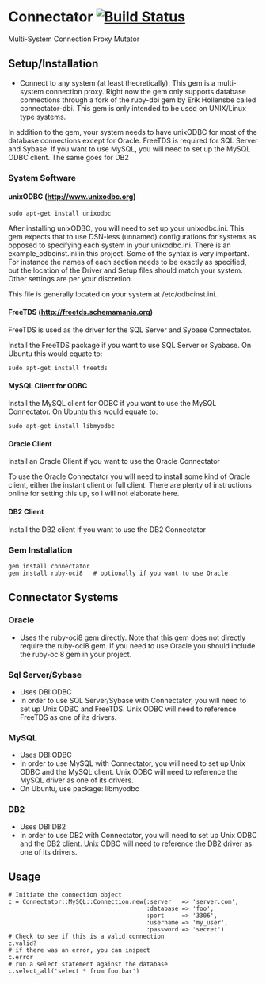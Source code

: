# Connectator [![Build Status](https://travis-ci.org/jamin4jc/connectator.png?branch=master)](https://travis-ci.org/jamin4jc/connectator)
 
Multi-System Connection Proxy Mutator

## Setup/Installation

* Connect to any system (at least theoretically).  This gem is a multi-system
connection proxy.  Right now the gem only supports database connections through
a fork of the ruby-dbi gem by Erik Hollensbe called connectator-dbi.  This gem
is only intended to be used on UNIX/Linux type systems.

In addition to the gem, your system needs to have unixODBC for most of the
database connections except for Oracle.  FreeTDS is required for SQL Server
and Sybase.  If you want to use MySQL, you will need to set up the MySQL ODBC
client.  The same goes for DB2

### System Software

#### unixODBC (http://www.unixodbc.org)

    sudo apt-get install unixodbc

After installing unixODBC, you will need to set up your unixodbc.ini.  This
gem expects that to use DSN-less (unnamed) configurations for systems as
opposed to specifying each system in your unixodbc.ini.  There is an
example_odbcinst.ini in this project.  Some of the syntax is very important.
For instance the names of each section needs to be exactly as specified,
but the location of the Driver and Setup files should match your system.
Other settings are per your discretion.

This file is generally located on your system at /etc/odbcinst.ini.

#### FreeTDS (http://freetds.schemamania.org)

FreeTDS is used as the driver for the SQL Server and Sybase Connectator.

Install the FreeTDS package if you want to use SQL Server or Syabase.
On Ubuntu this would equate to:

    sudo apt-get install freetds

#### MySQL Client for ODBC

Install the MySQL client for ODBC if you want to use the MySQL Connectator.
On Ubuntu this would equate to:

    sudo apt-get install libmyodbc

#### Oracle Client

Install an Oracle Client if you want to use the Oracle Connectator

To use the Oracle Connectator you will need to install some kind of Oracle
client, either the instant client or full client. There are plenty of
instructions online for setting this up, so I will not elaborate here.

#### DB2 Client

Install the DB2 client if you want to use the DB2 Connectator

### Gem Installation

    gem install connectator
    gem install ruby-oci8   # optionally if you want to use Oracle

## Connectator Systems

### Oracle

* Uses the ruby-oci8 gem directly.  Note that this gem does not directly
require the ruby-oci8 gem.  If you need to use Oracle you should include the
ruby-oci8 gem in your project.

### Sql Server/Sybase

* Uses DBI:ODBC
* In order to use SQL Server/Sybase with Connectator, you will need to set up
Unix ODBC and FreeTDS.  Unix ODBC will need to reference FreeTDS as one of its
drivers.

### MySQL

* Uses DBI:ODBC
* In order to use MySQL with Connectator, you will need to set up Unix ODBC and
the MySQL client. Unix ODBC will need to reference the MySQL driver as one of
its drivers.
* On Ubuntu, use package: libmyodbc

### DB2

* Uses DBI:DB2
* In order to use DB2 with Connectator, you will need to set up Unix ODBC and
the DB2 client. Unix ODBC will need to reference the DB2 driver as one of its
drivers.

## Usage
    
    # Initiate the connection object
    c = Connectator::MySQL::Connection.new(:server   => 'server.com',
                                           :database => 'foo',
                                           :port     => '3306',
                                           :username => 'my_user', 
                                           :password => 'secret')
    # Check to see if this is a valid connection
    c.valid?
    # if there was an error, you can inspect
    c.error
    # run a select statement against the database
    c.select_all('select * from foo.bar')
